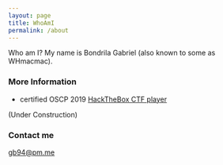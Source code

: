 ```yaml
---
layout: page
title: WhoAmI
permalink: /about
---
```


Who am I? My name is Bondrila Gabriel (also known to some as WHmacmac).

### More Information

- certified OSCP 2019
<a href="https://www.hackthebox.eu/profile/91248" target="_blank" rel="noopener noreferrer">HackTheBox CTF player </a>

(Under Construction)

### Contact me

[gb94@pm.me](mailto:gb94@pm.me)
